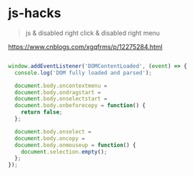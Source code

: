 # js-hacks

> js & disabled right click & disabled right menu

https://www.cnblogs.com/xgqfrms/p/12275284.html

```js

window.addEventListener('DOMContentLoaded', (event) => {
  console.log('DOM fully loaded and parsed');

  document.body.oncontextmenu = 
  document.body.ondragstart = 
  document.body.onselectstart = 
  document.body.onbeforecopy = function() {
    return false;
  };

  document.body.onselect = 
  document.body.oncopy = 
  document.body.onmouseup = function() {
    document.selection.empty();
  };
});

```
